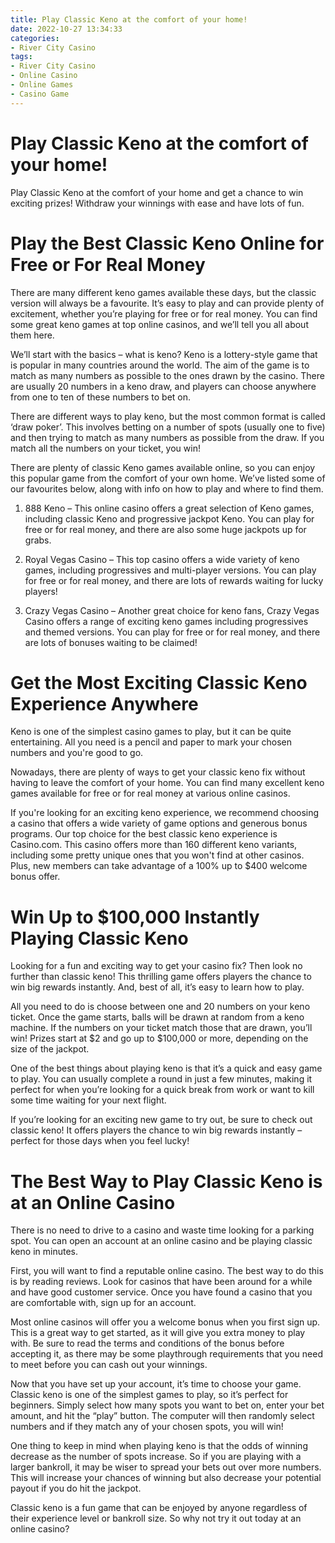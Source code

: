 ```yaml
---
title: Play Classic Keno at the comfort of your home! 
date: 2022-10-27 13:34:33
categories:
- River City Casino
tags:
- River City Casino
- Online Casino
- Online Games
- Casino Game
---
```



#  Play Classic Keno at the comfort of your home! 

Play Classic Keno at the comfort of your home and get a chance to win exciting prizes! Withdraw your winnings with ease and have lots of fun.

#  Play the Best Classic Keno Online for Free or For Real Money 

There are many different keno games available these days, but the classic version will always be a favourite. It’s easy to play and can provide plenty of excitement, whether you’re playing for free or for real money. You can find some great keno games at top online casinos, and we’ll tell you all about them here.

We’ll start with the basics – what is keno? Keno is a lottery-style game that is popular in many countries around the world. The aim of the game is to match as many numbers as possible to the ones drawn by the casino. There are usually 20 numbers in a keno draw, and players can choose anywhere from one to ten of these numbers to bet on.

There are different ways to play keno, but the most common format is called ‘draw poker’. This involves betting on a number of spots (usually one to five) and then trying to match as many numbers as possible from the draw. If you match all the numbers on your ticket, you win!

There are plenty of classic Keno games available online, so you can enjoy this popular game from the comfort of your own home. We’ve listed some of our favourites below, along with info on how to play and where to find them.

1. 888 Keno – This online casino offers a great selection of Keno games, including classic Keno and progressive jackpot Keno. You can play for free or for real money, and there are also some huge jackpots up for grabs.

2. Royal Vegas Casino – This top casino offers a wide variety of keno games, including progressives and multi-player versions. You can play for free or for real money, and there are lots of rewards waiting for lucky players!

3. Crazy Vegas Casino – Another great choice for keno fans, Crazy Vegas Casino offers a range of exciting keno games including progressives and themed versions. You can play for free or for real money, and there are lots of bonuses waiting to be claimed!

#  Get the Most Exciting Classic Keno Experience Anywhere 

Keno is one of the simplest casino games to play, but it can be quite entertaining. All you need is a pencil and paper to mark your chosen numbers and you're good to go.

Nowadays, there are plenty of ways to get your classic keno fix without having to leave the comfort of your home. You can find many excellent keno games available for free or for real money at various online casinos.

If you're looking for an exciting keno experience, we recommend choosing a casino that offers a wide variety of game options and generous bonus programs. Our top choice for the best classic keno experience is Casino.com. This casino offers more than 160 different keno variants, including some pretty unique ones that you won't find at other casinos. Plus, new members can take advantage of a 100% up to $400 welcome bonus offer.

#  Win Up to $100,000 Instantly Playing Classic Keno 

Looking for a fun and exciting way to get your casino fix? Then look no further than classic keno! This thrilling game offers players the chance to win big rewards instantly. And, best of all, it’s easy to learn how to play.

All you need to do is choose between one and 20 numbers on your keno ticket. Once the game starts, balls will be drawn at random from a keno machine. If the numbers on your ticket match those that are drawn, you’ll win! Prizes start at $2 and go up to $100,000 or more, depending on the size of the jackpot.

One of the best things about playing keno is that it’s a quick and easy game to play. You can usually complete a round in just a few minutes, making it perfect for when you’re looking for a quick break from work or want to kill some time waiting for your next flight.

If you’re looking for an exciting new game to try out, be sure to check out classic keno! It offers players the chance to win big rewards instantly – perfect for those days when you feel lucky!

#  The Best Way to Play Classic Keno is at an Online Casino

There is no need to drive to a casino and waste time looking for a parking spot. You can open an account at an online casino and be playing classic keno in minutes.

First, you will want to find a reputable online casino. The best way to do this is by reading reviews. Look for casinos that have been around for a while and have good customer service. Once you have found a casino that you are comfortable with, sign up for an account.

Most online casinos will offer you a welcome bonus when you first sign up. This is a great way to get started, as it will give you extra money to play with. Be sure to read the terms and conditions of the bonus before accepting it, as there may be some playthrough requirements that you need to meet before you can cash out your winnings.

Now that you have set up your account, it’s time to choose your game. Classic keno is one of the simplest games to play, so it’s perfect for beginners. Simply select how many spots you want to bet on, enter your bet amount, and hit the “play” button. The computer will then randomly select numbers and if they match any of your chosen spots, you will win!

One thing to keep in mind when playing keno is that the odds of winning decrease as the number of spots increase. So if you are playing with a larger bankroll, it may be wiser to spread your bets out over more numbers. This will increase your chances of winning but also decrease your potential payout if you do hit the jackpot.

Classic keno is a fun game that can be enjoyed by anyone regardless of their experience level or bankroll size. So why not try it out today at an online casino?